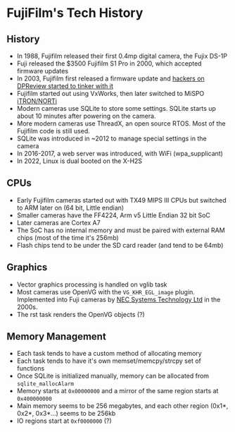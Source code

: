 # FujiFilm's Tech History

## History
- In 1988, Fujifilm released their first 0.4mp digital camera, the Fujix DS-1P
- Fuji released the $3500 Fujifilm S1 Pro in 2000, which accepted firmware updates
- In 2003, Fujifilm first released a firmware update and [hackers on DPReview started to tinker with it](https://www.dpreview.com/forums/thread/430068)
- Fujifilm started out using VxWorks, then later switched to MiSPO [iTRON/NORTi](https://en.wikipedia.org/wiki/ITRON_project)
- Modern cameras use SQLite to store some settings. SQLite starts up about 10 minutes after powering on the camera.
- More modern cameras use ThreadX, an open source RTOS. Most of the Fujifilm code is still used.
- SQLite was introduced in ~2012 to manage special settings in the camera
- In 2016-2017, a web server was introduced, with WiFi (wpa_supplicant)
- In 2022, Linux is dual booted on the X-H2S

## CPUs
- Early Fujifilm cameras started out with TX49 MIPS III CPUs but switched to ARM later on (64 bit, Little endian)
- Smaller cameras have the FF4224, Arm v5 Little Endian 32 bit SoC
- Later cameras are Cortex A7
- The SoC has no internal memory and must be paired with external RAM chips (most of the time it's 256mb)
- Flash chips tend to be under the SD card reader (and tend to be 64mb)

## Graphics
- Vector graphics processing is handled on vglib task
- Most cameras use OpenVG with the `VG_KHR_EGL_image` plugin. Implemented into Fuji cameras by [NEC Systems Technology Ltd](https://www.nec.com/) in the 2000s.
- The rst task renders the OpenVG objects (?)

## Memory Management
- Each task tends to have a custom method of allocating memory
- Each task tends to have it's own memset/memcpy/strcpy set of functions
- Once SQLite is initialized manually, memory can be allocated from `sqlite_mallocAlarm`
- Memory starts at `0x00000000` and a mirror of the same region starts at `0x400000000`
- Main memory seems to be 256 megabytes, and each other region (0x1*, 0x2*, 0x3*...) seems to be 256kb
- IO regions start at `0xf0000000` (?)
